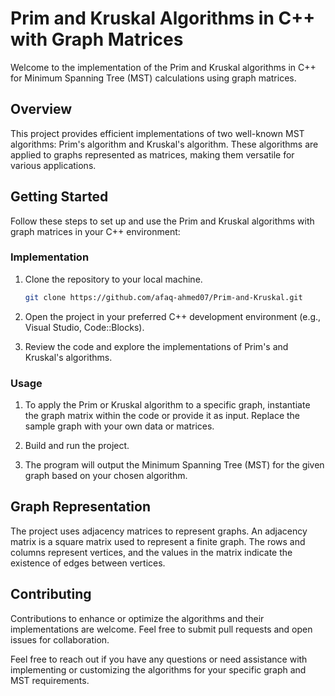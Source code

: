 # Prim and Kruskal Algorithms in C++ with Graph Matrices

Welcome to the implementation of the Prim and Kruskal algorithms in C++ for Minimum Spanning Tree (MST) calculations using graph matrices.

## Overview

This project provides efficient implementations of two well-known MST algorithms: Prim's algorithm and Kruskal's algorithm. These algorithms are applied to graphs represented as matrices, making them versatile for various applications.

## Getting Started

Follow these steps to set up and use the Prim and Kruskal algorithms with graph matrices in your C++ environment:

### Implementation

1. Clone the repository to your local machine.

    ```bash
    git clone https://github.com/afaq-ahmed07/Prim-and-Kruskal.git
    ```

2. Open the project in your preferred C++ development environment (e.g., Visual Studio, Code::Blocks).

3. Review the code and explore the implementations of Prim's and Kruskal's algorithms.

### Usage

1. To apply the Prim or Kruskal algorithm to a specific graph, instantiate the graph matrix within the code or provide it as input. Replace the sample graph with your own data or matrices.

2. Build and run the project.

3. The program will output the Minimum Spanning Tree (MST) for the given graph based on your chosen algorithm.

## Graph Representation

The project uses adjacency matrices to represent graphs. An adjacency matrix is a square matrix used to represent a finite graph. The rows and columns represent vertices, and the values in the matrix indicate the existence of edges between vertices.

## Contributing

Contributions to enhance or optimize the algorithms and their implementations are welcome. Feel free to submit pull requests and open issues for collaboration.


Feel free to reach out if you have any questions or need assistance with implementing or customizing the algorithms for your specific graph and MST requirements.
